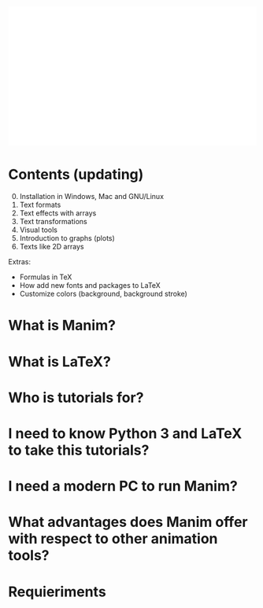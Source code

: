 <p align="center"><img src ="/_title.gif" /></p>

# Contents (updating)
0. Installation in Windows, Mac and GNU/Linux
1. Text formats
2. Text effects with arrays
3. Text transformations
4. Visual tools
5. Introduction to graphs (plots)
6. Texts like 2D arrays

Extras:
* Formulas in TeX
* How add new fonts and packages to LaTeX
* Customize colors (background, background stroke)

# What is Manim?

# What is LaTeX?

# Who is tutorials for?

# I need to know Python 3 and LaTeX to take this tutorials?

# I need a modern PC to run Manim?

# What advantages does Manim offer with respect to other animation tools?

# Requieriments
